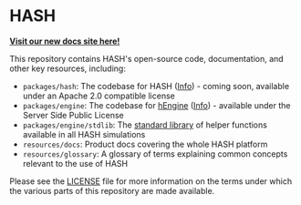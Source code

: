 # HASH

**[Visit our new docs site here!](https://hash.ai/docs/simulation)**

This repository contains HASH's open-source code, documentation, and other key resources, including:

- `packages/hash`: The codebase for HASH ([Info](https://hash.ai/platform/index)) - coming soon, available under an Apache 2.0 compatible license
- `packages/engine`: The codebase for [hEngine](packages/engine) ([Info](https://hash.ai/platform/engine)) - available under the Server Side Public License
- `packages/engine/stdlib`: The [standard library](packages/engine/stdlib) of helper functions available in all HASH simulations
- `resources/docs`: Product docs covering the whole HASH platform
- `resources/glossary`: A glossary of terms explaining common concepts relevant to the use of HASH

Please see the [LICENSE](LICENSE.md) file for more information on the terms under which the various parts of this repository are made available.
